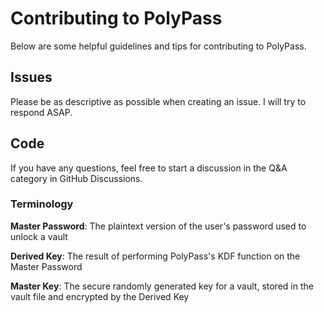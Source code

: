 # Contributing to PolyPass
Below are some helpful guidelines and tips for contributing to PolyPass.

## Issues
Please be as descriptive as possible when creating an issue. I will try to respond ASAP.

## Code
If you have any questions, feel free to start a discussion in the Q&A category in GitHub Discussions.

### Terminology
**Master Password**: The plaintext version of the user's password used to unlock a vault

**Derived Key**: The result of performing PolyPass's KDF function on the Master Password

**Master Key**: The secure randomly generated key for a vault, stored in the vault file and encrypted by the Derived Key